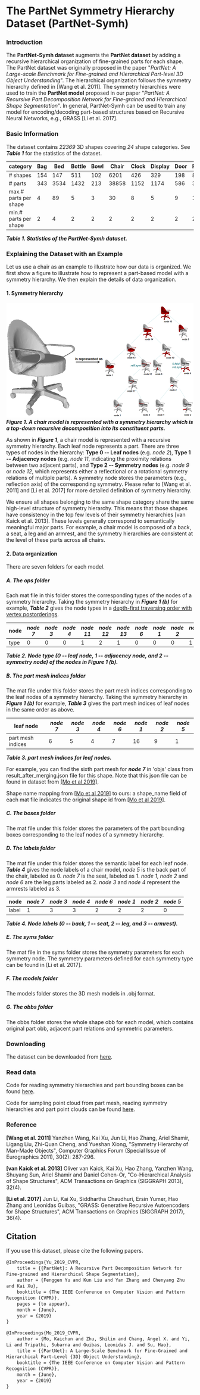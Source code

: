 # The PartNet Symmetry Hierarchy Dataset (PartNet-Symh)

### Introduction

The **PartNet-Symh dataset** augments the **PartNet dataset** by adding a recursive hierarchical organization of fine-grained parts for each shape. The PartNet dataset was originally proposed in the paper "*PartNet: A Large-scale Benchmark for Fine-grained and Hierarchical Part-level 3D Object Understanding*". The hierarchical organization follows the symmetry hierarchy defined in [Wang et al. 2011]. The symmetry hierarchies were used to train the **PartNet model** proposed in our paper "*PartNet: A Recursive Part Decomposition Network for Fine-grained and Hierarchical Shape Segmentation*". In general, PartNet-Symh can be used to train any model for encoding/decoding part-based structures based on Recursive Neural Networks, e.g., GRASS [Li et al. 2017].

### Basic Information

The dataset contains *22369* 3D shapes covering *24* shape categories. See ***Table 1*** for the statistics of the dataset.

|  category  |  Bag   |  Bed   |  Bottle   |  Bowl   |  Chair   |  Clock   |  Display   |  Door   |  Faucet   |  Hat   |  Keyboard   |  Knife   |  Lamp   |  Laptop   |  Microwave   |  Mug   |  Refrigerator   |  Scissors   |  Storage   |  Table   |  TrashCan   |  Vase   |  Dishwasher   |  Earphone   |
| ---- | ---- | ---- | ---- | ---- | ---- | ---- | ---- | ---- | ---- | ---- | ---- | ---- | ---- | ---- | ---- | ---- | ---- | ---- | ---- | ---- | ---- | ---- | ---- | ---- |
| # shapes |  154   |  147   |  511   |  102   |  6201   |  426   |  329   |  198   |  826   |  251   |  109   |  486   |  2603   |  92   |  81   |  231   |  164   |  112   |  2598   |  5868   |  296   |  180   |  135   |  269   |
| # parts |  343   |  3534   |  1432   |  213   |  38858   |  1152   |  1174   |  586   |  3986   |  588   |  5690   |  1571   |  12567   |  270   |  346   |  529   |  671   |  394   |  35507   |  30408   |  2580   |  447   |  928   |  1193   |
| max.# parts per shape |  4   |  89   |  5   |  3   |  30   |  8   |  5   |  9   |  18   |  3   |  64   |  5   |  128   |  3   |  8   |  4   |  8   |  5   |  101   |  50   |  43   |  4   |  8   |  8   |
| min.# parts per shape |  2   |  4   |  2   |  2   |  2   |  2   |  2   |  2   |  2   |  2   |  13   |  2   |  2   |  2   |  3   |  2   |  2   |  2   |  2   |  2   |  2   |  2   |  2   |  2   |

***Table 1. Statistics of the PartNet-Symh dataset.***


### Explaining the Dataset with an Example

Let us use a chair as an example to illustrate how our data is organized. We first show a figure to illustrate how to represent a part-based model with a symmetry hierarchy. We then explain the details of data organization.

#### 1. Symmetry hierarchy
![image](./symh.png) 
***Figure 1. A chair model is represented with a symmetry hierarchy which is a top-down recursive decomposition into its constituent parts.***

As shown in ***Figure 1***, a chair model is represented with a recursive symmetry hierarchy. Each leaf node represents a part. There are three types of nodes in the hierarchy: **Type 0 -- Leaf nodes** (e.g. *node 2*), **Type 1 -- Adjacency nodes** (e.g. *node 11*, indicating the proximity relations between two adjacent parts), and **Type 2 -- Symmetry nodes** (e.g. *node 9* or *node 12*, which represents either a reflectional or a rotational symmetry relations of multiple parts). A symmetry node stores the parameters (e.g., reflection axis) of the corresponding symmetry. Please refer to [Wang et al. 2011] and [Li et al. 2017] for more detailed definition of symmetry hierarchy.

We ensure all shapes belonging to the same shape category share the same high-level structure of symmetry hierarchy. This means that those shapes have consistency in the top few levels of their symmetry hierarchies [van Kaick et al. 2013]. These levels generally correspond to semantically meaningful major parts. For example, a chair model is composed of a back, a seat, a leg and an armrest, and the symmetry hierarchies are consistent at the level of these parts across all chairs.

#### 2. Data organization

There are seven folders for each model. 

##### A. The ops folder
Each mat file in this folder stores the corresponding types of the nodes of a symmetry hierarchy. Taking the symmetry hierarchy in  ***Figure 1 (b)*** for example, ***Table 2*** gives the node types in a [depth-first traversing order with vertex postorderings](https://en.wikipedia.org/wiki/Depth-first_search).

|  node  | *node 7*  | *node 3* | *node 4*    |  *node 11*   | *node 12*  | *node 13*  | *node 6* | *node 1* | *node 2* | *node 8* | *node 9* | *node 10* | *node 14* | *node 5* | *node 15* |
| ---- | ---- | ---- | ---- | ---- | ---- | ---- |---- | ---- | ---- | ---- | ---- | ---- | ---- | ---- | ---- |
| type | 0 | 0 | 0 | 1 | 2 | 1 | 0 | 0 | 0 | 1 | 2 | 1 | 1 | 0 | 1 |

***Table 2. Node type (0 -- leaf node, 1 -- adjacency node, and 2 -- symmetry node) of the nodes in Figure 1 (b).***


##### B. The part mesh indices folder
The mat file under this folder stores the part mesh indices corresponding to the leaf nodes of a symmetry hierarchy.
Taking the symmetry hierarchy in  ***Figure 1 (b)*** for example, ***Table 3*** gives the part mesh indices of leaf nodes in the same order as above.

|  leaf node  | *node 7*  | *node 3* |  *node 4* | *node 6* | *node 1* | *node 2* | *node 5* |
| ---- | ---- | ---- | ---- | ---- | ---- | ---- |---- |
| part mesh indices | 6 | 5 | 4 | 7 | 16 | 9 | 1 |

***Table 3. part mesh indices for leaf nodes.***

For example, you can find the sixth part mesh for ***node 7*** in 'objs' class from result_after_merging.json file for this shape. Note that this json file can be found in dataset from [[Mo et al 2019]](https://cs.stanford.edu/~kaichun/partnet/).

Shape name mapping from [[Mo et al 2019]](https://cs.stanford.edu/~kaichun/partnet/) to ours: a shape_name field of each mat file indicates the original shape id from [[Mo et al 2019]](https://cs.stanford.edu/~kaichun/partnet/).

##### C. The boxes folder
The mat file under this folder stores the parameters of the part bounding boxes corresponding to the leaf nodes of a symmetry hierarchy.

##### D. The labels folder
The mat file under this folder stores the semantic label for each leaf node. ***Table 4*** gives the node labels of a chair model, *node 5* is the back part of the chair, labeled as 0. *node 7* is the seat, labeled as 1. *node 1*, *node 2* and *node 6* are the leg parts labeled as 2. *node 3* and *node 4* represent the armrests labeled as 3.  

|  node  | *node 7*  | *node 3* |  *node 4* | *node 6* | *node 1* | *node 2* | *node 5* |
| ---- | ---- | ---- | ---- | ---- | ---- | ---- | ---- |
| label | 1 | 3 | 3 | 2 | 2 | 2 | 0 |

***Table 4. Node labels (0 -- back, 1 -- seat, 2 -- leg, and 3 -- armrest).***


##### E. The syms folder
The mat file in the syms folder stores the symmetry parameters for each symmetry node. The symmetry parameters defined for each symmetry type can be found in [Li et al. 2017].

##### F. The models folder
The models folder stores the 3D mesh models in .obj format.

##### G. The obbs folder
The obbs folder stores the whole shape obb for each model, which contains original part obb, adjacent part relations and symmetric parameters.

### Downloading
The dataset can be downloaded from [here](https://www.dropbox.com/sh/el63rv14d01mk89/AAANX5fxfZ5vV7ygTmj-I_ema?dl=0).

### Read data
Code for reading symmetry hierarchies and part bounding boxes can be found [here](https://github.com/PeppaZhu/grass).

Code for sampling point cloud from part mesh, reading symmetry hierarchies and part point clouds can be found [here](https://github.com/FoggYu/PartNet).

### Reference
**[Wang et al. 2011]** Yanzhen Wang, Kai Xu, Jun Li, Hao Zhang, Ariel Shamir, Ligang Liu, Zhi-Quan Cheng, and Yueshan Xiong, "Symmetry Hierarchy of Man-Made Objects", Computer Graphics Forum (Special Issue of Eurographics 2011), 30(2): 287-296.

**[van Kaick et al. 2013]** Oliver van Kaick, Kai Xu, Hao Zhang, Yanzhen Wang, Shuyang Sun, Ariel Shamir and Daniel Cohen-Or, "Co-Hierarchical Analysis of Shape Structures", ACM Transactions on Graphics (SIGGRAPH 2013), 32(4).

**[Li et al. 2017]** Jun Li, Kai Xu, Siddhartha Chaudhuri, Ersin Yumer, Hao Zhang and Leonidas Guibas, "GRASS: Generative Recursive Autoencoders for Shape Structures", ACM Transactions on Graphics (SIGGRAPH 2017), 36(4).

## Citation
If you use this dataset, please cite the following papers.
```
@InProceedings{Yu_2019_CVPR,
    title = {{PartNet}: A Recursive Part Decomposition Network for Fine-grained and Hierarchical Shape Segmentation},
    author = {Fenggen Yu and Kun Liu and Yan Zhang and Chenyang Zhu and Kai Xu},
    booktitle = {The IEEE Conference on Computer Vision and Pattern Recognition (CVPR)},
    pages = {to appear},
    month = {June},
    year = {2019}
}
```

```
@InProceedings{Mo_2019_CVPR,
    author = {Mo, Kaichun and Zhu, Shilin and Chang, Angel X. and Yi, Li and Tripathi, Subarna and Guibas, Leonidas J. and Su, Hao},
    title = {{PartNet}: A Large-Scale Benchmark for Fine-Grained and Hierarchical Part-Level {3D} Object Understanding},
    booktitle = {The IEEE Conference on Computer Vision and Pattern Recognition (CVPR)},
    month = {June},
    year = {2019}
}
```
